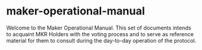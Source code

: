 # maker-operational-manual
Welcome to the Maker Operational Manual. This set of documents intends to acquaint MKR Holders with the voting process and to serve as reference material for them to consult during the day-to-day operation of the protocol.